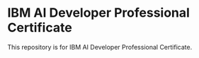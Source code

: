 # IBM AI Developer Professional Certificate

This repository is for IBM AI Developer Professional Certificate.
